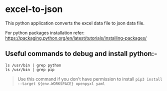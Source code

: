 # excel-to-json

This python application converts the excel data file to json data file.

For python packages installation refer: https://packaging.python.org/en/latest/tutorials/installing-packages/

## Useful commands to debug and install python:-
```
ls /usr/bin | grep python
ls /usr/bin | grep pip
```
> Use this command if you don't have permission to install ```pip3 install --target ${env.WORKSPACE} openpyxl yaml```
